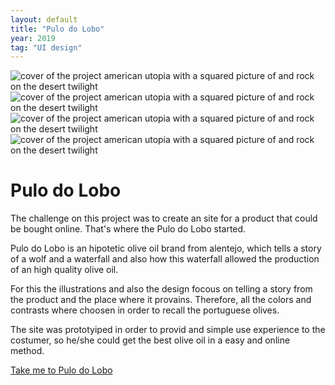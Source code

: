 ```yaml
---
layout: default
title: "Pulo do Lobo"
year: 2019
tag: "UI design"
---
```

<div class="slider">
	<img src="{{ site.baseurl }}/assets/images/pulo_do_lobo/1.png" alt="cover of the project american utopia with a squared picture of and rock on the desert twilight">
	<img src="{{ site.baseurl }}/assets/images/pulo_do_lobo/2.png" alt="cover of the project american utopia with a squared picture of and rock on the desert twilight">
	<img src="{{ site.baseurl }}/assets/images/pulo_do_lobo/3.png" alt="cover of the project american utopia with a squared picture of and rock on the desert twilight">
	<img src="{{ site.baseurl }}/assets/images/pulo_do_lobo/4.png" alt="cover of the project american utopia with a squared picture of and rock on the desert twilight">
</div>

<h1>Pulo do Lobo</h1>

<p>The challenge on this project was to create an site for a product that could be bought online. That's where the Pulo do Lobo started.</p>
<p>Pulo do Lobo is an hipotetic olive oil brand from alentejo, which tells a story of a wolf and a waterfall and also how this waterfall allowed the production of an high quality olive oil.</p>
<p>For this the illustrations and also the design focous on telling a story from the product and the place where it provains. Therefore, all the colors and contrasts where choosen in order to recall the portuguese olives.</p>
<p>The site was prototyiped in order to provid and simple use experience to the costumer, so he/she could get the best olive oil in a easy and online method.</p>

<a href="https://www.google.com/maps/place/Pulo+do+Lobo/@37.8041667,-7.6357998,17z/data=!3m1!4b1!4m5!3m4!1s0xd10866d4983b2ad:0xdb05208910b15881!8m2!3d37.8041667!4d-7.6336111">Take me to Pulo do Lobo</a>